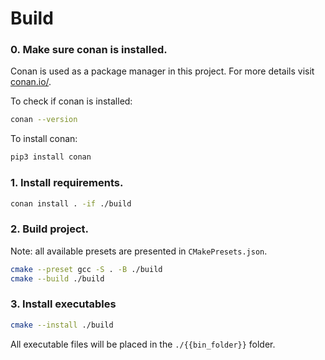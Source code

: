 # Build

### 0. Make sure conan is installed.
Conan is used as a package manager in this project. For more details visit [conan.io/](https://conan.io/).

To check if conan is installed:
```sh
conan --version
```

To install conan:
```sh
pip3 install conan
```

### 1. Install requirements.
```sh
conan install . -if ./build
```

### 2. Build project.

Note: all available presets are presented in `CMakePresets.json`.

```sh
cmake --preset gcc -S . -B ./build
cmake --build ./build
```

### 3. Install executables
```sh
cmake --install ./build
```
All executable files will be placed in the `./{{bin_folder}}` folder.
